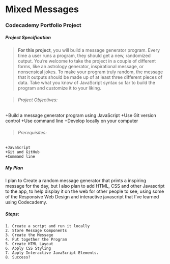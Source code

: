 # Mixed Messages
### Codecademy Portfolio Project

##### Project Specification

>**For this project**, you will build a message generator program. Every time a user runs a program, they should get a new, randomized output. You’re welcome to take the project in a couple of different forms, like an astrology generator, inspirational message, or nonsensical jokes. To make your program truly random, the message that it outputs should be made up of at least three different pieces of data. Take what you know of JavaScript syntax so far to build the program and customize it to your liking.

> ###### Project Objectives:
   +Build a message generator program using JavaScript
    +Use Git version control
    +Use command line
    +Develop locally on your computer

> ###### Prerequisites:
    +JavaScript
    +Git and GitHub
    +Command line

##### My Plan

I plan to Create a random message generator that prints a inspiring message for the day, but I also plan to add HTML, CSS and other Javascript to the app, to help display it on the web for other people to see, using some of the Responsive Web Design and interactive javascript that I've learned using Codecademy.

##### Steps:
    1. Create a script and run it locally
    2. Store Message Components
    3. Create the Message
    4. Put together the Program
    5. Create HTML Layout
    6. Apply CSS Styling
    7. Apply Interactive JavaScript Elements.
    8. Success?
